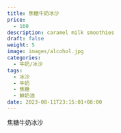 ```yaml
---
title: 焦糖牛奶冰沙
price:
  - 160
description: caramel milk smoothies
draft: false
weight: 5
image: images/alcohol.jpg
categories:
  - 牛奶/冰沙
tags:
  - 冰沙
  - 牛奶
  - 焦糖
  - 鮮奶油
date: 2023-08-11T23:15:01+08:00
---
```


 焦糖牛奶冰沙
